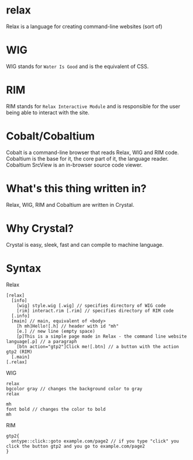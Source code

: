 # relax
Relax is a language for creating command-line websites (sort of)

# WIG
WIG stands for `Water Is Good` and is the equivalent of CSS.

# RIM
RIM stands for `Relax Interactive Module` and is responsible for the user being able to interact with the site.

# Cobalt/Cobaltium
Cobalt is a command-line browser that reads Relax, WIG and RIM code.
Cobaltium is the base for it, the core part of it, the language reader.
Cobaltium SrcView is an in-browser source code viewer.

# What's this thing written in?
Relax, WIG, RIM and Cobaltium are written in Crystal.

# Why Crystal?
Crystal is easy, sleek, fast and can compile to machine language.

# Syntax
Relax
```
[relax]
  [info]
    [wig] style.wig [.wig] // specifies directory of WIG code
    [rim] interact.rim [.rim] // specifies directory of RIM code
  [.info]
  [main] // main, equivalent of <body>
    [h mh]Hello![.h] // header with id "mh"
    [e.] // new line (empty space)
    [p]This is a simple page made in Relax - the command line website language[.p] // a paragraph
    [btn action="gtp2"]Click me![.btn] // a button with the action gtp2 (RIM)
  [.main]
[.relax]
```
WIG
```
relax
bgcolor gray // changes the background color to gray
relax

mh
font bold // changes the color to bold
mh
```
RIM
```
gtp2{
  ontype::click::goto example.com/page2 // if you type "click" you click the button gtp2 and you go to example.com/page2
}
```

